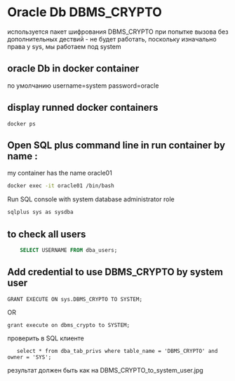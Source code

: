# Oracle Db DBMS_CRYPTO

используется пакет шифрования DBMS_CRYPTO
при попытке вызова без дополнительных дествий - не будет работать, поскольку
изначально права у sys, мы работаем под system

## oracle Db in docker container

по умолчанию
 username=system
password=oracle

## display runned docker containers
```
docker ps
```
## Open SQL plus command line in run container by name :
my container has the name oracle01

```bash
docker exec -it oracle01 /bin/bash
```
Run SQL console with system database administrator role

```bash
sqlplus sys as sysdba
```

## to check all users
```sql
    SELECT USERNAME FROM dba_users;
```

## Add credential to use DBMS_CRYPTO by system user
```
GRANT EXECUTE ON sys.DBMS_CRYPTO TO SYSTEM;
```
OR
```
grant execute on dbms_crypto to SYSTEM;
```

проверить в SQL клиенте
```
   select * from dba_tab_privs where table_name = 'DBMS_CRYPTO' and owner = 'SYS';
```

результат должен быть как на DBMS_CRYPTO_to_system_user.jpg
